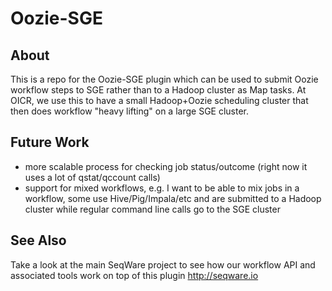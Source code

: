 # Oozie-SGE

## About

This is a repo for the Oozie-SGE plugin which can be used to submit Oozie workflow steps to SGE rather than to a Hadoop cluster as Map tasks.  At OICR, we use this to have a small Hadoop+Oozie scheduling cluster that then does workflow "heavy lifting" on a large SGE cluster.

## Future Work

* more scalable process for checking job status/outcome (right now it uses a lot of qstat/qccount calls)
* support for mixed workflows, e.g. I want to be able to mix jobs in a workflow, some use Hive/Pig/Impala/etc and are submitted to a Hadoop cluster while regular command line calls go to the SGE cluster

## See Also

Take a look at the main SeqWare project to see how our workflow API and associated tools work on top of this plugin http://seqware.io
